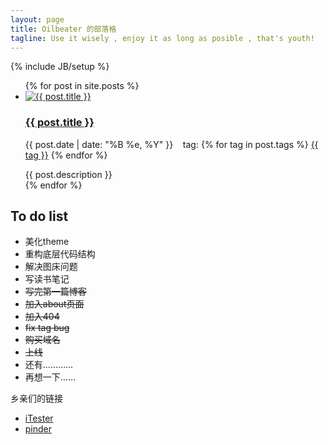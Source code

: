 ```yaml
---
layout: page
title: Oilbeater 的部落格
tagline: Use it wisely , enjoy it as long as posible , that's youth!
---
```

{% include JB/setup %}
<head>
  <link rel="stylesheet" href="/css/main.css" type="text/css" />
</head>
<body>
  <div class="main">
    <ul>
    {% for post in site.posts %}
        <li>
            <a href="{{ post.url }}">
              <img src="{{ post.img }}" alt="{{ post.title }}">
            </a>
            <div class="posts">
              <h3>
                <a href="{{ post.url }}">{{ post.title }}</a>
              </h3>
              <p>
                {{ post.date | date: "%B %e, %Y" }}
                  &nbsp &nbsptag:
                  {% for tag in post.tags %}
                   <a href="/tags.html#{{tag}}-ref">{{ tag }}</a>
                  {% endfor %}
              </p>
              <span class="description">{{ post.description }}</span>
            </div>
        </li>
    {% endfor %}
    </ul>
  </div>
  <div class="sidebar">
    <div class="to_do_list">
      <aside>
      <h2>
        To do list
      </h2>
      <ul>
        <li>美化theme</li>
        <li>重构底层代码结构</li>
        <li>解决图床问题</li>
        <li>写读书笔记</li>
        <li><s>写完第一篇博客</s></li>
        <li><s>加入about页面</s></li>
        <li><s>加入404</s></li>
        <li><s>fix tag bug</s></li>
        <li><s>购买域名</s></li>
        <li><s>上线</s></li>
        <li>还有…………</li>
        <li>再想一下……</li>
      </ul>
      </aside>
    </div>
    <div class="friendlink">
      <p>乡亲们的链接</p>
      <ul>
        <li>
          <a href="http://itester.com">iTester</a>
        </li>
        <li>
          <a href="http://pinderpeng.org">pinder</a>
        </li>
      </ul>
    </div>
  </div>
</body>

